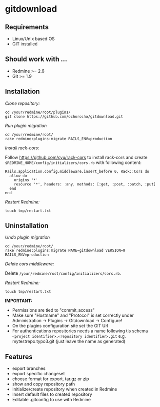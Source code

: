 # gitdownload

## Requirements

* Linux/Unix based OS
* GIT installed

## Should work with ...
 * Redmine >= 2.6
 * Git >= 1.9

## Installation

_Clone repository:_

```
cd /your/redmine/root/plugins/
git clone https://github.com/ochorocho/gitdownload.git
```

_Run plugin migration_

```
cd /your/redmine/root/
rake redmine:plugins:migrate RAILS_ENV=production
```

_Install rack-cors:_

Follow https://github.com/cyu/rack-cors to install rack-cors and create `$REDMINE_HOME/config/initializers/cors.rb` with following content:

```
Rails.application.config.middleware.insert_before 0, Rack::Cors do
  allow do
    origins '*'
    resource '*', headers: :any, methods: [:get, :post, :patch, :put]
  end
end
```

_Restart Redmine:_

```
touch tmp/restart.txt
```

## Uninstallation

_Undo plugin migration_

```
cd /your/redmine/root/
rake redmine:plugins:migrate NAME=gitdownload VERSION=0 RAILS_ENV=production
```

_Delete cors middleware:_

Delete `/your/redmine/root/config/initializers/cors.rb`.

_Restart Redmine:_

```
touch tmp/restart.txt
```

**IMPORTANT:**

* Permissions are tied to "commit_access"
* Make sure "Hostname" and "Protocol" is set correctly under Administration -> Plugins -> Gitdownload -> Configure!
* On the plugins configuration site set the GIT Url
* For authentications repositories needs a name following tis schema `<project identifier>.<repository identifier>.git` e.g. mytestrepo.typo3.git (just leave the name as generated)

## Features

* export branches
* export specific changeset
* choose format for export, tar.gz or zip
* show and copy repository path
* Initialize/create repository when created in Redmine
* Insert default files to created repository
* Editable .gitconfig to use with Redmine

